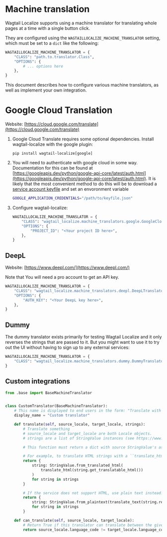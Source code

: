 # Machine translation

Wagtail Localize supports using a machine translator for translating whole pages at a time with a single button click.

They are configured using the `WAGTAILLOCALIZE_MACHINE_TRANSLATOR` setting, which must be set to a `dict` like the following:

```python
WAGTAILLOCALIZE_MACHINE_TRANSLATOR = {
    "CLASS": "path.to.translator.Class",
    "OPTIONS": {
        # ... options here
    },
}
```

This document describes how to configure various machine translators, as well as implement your own integration.

# Google Cloud Translation

Website: [https://cloud.google.com/translate](https://cloud.google.com/translate)

1. Google Cloud Translate requires some optional dependencies. Install wagtail-localize with the google plugin:

    ```
    pip install wagtail-localize[google]
    ```

2. You will need to authenticate with google cloud in some way. Documentation for this can be found at [https://googleapis.dev/python/google-api-core/latest/auth.html](https://googleapis.dev/python/google-api-core/latest/auth.html). It is likely that the most convenient method to do this will be to download a [service account keyfile](https://cloud.google.com/iam/docs/creating-managing-service-account-keys) and set an envoronment variable

    ```bash
    GOOGLE_APPLICATION_CREDENTIALS="/path/to/keyfile.json"
    ```

3. Configure wagtail-localize:

    ```python
    WAGTAILLOCALIZE_MACHINE_TRANSLATOR = {
        "CLASS": "wagtail_localize.machine_translators.google.GoogleCloudTranslator",
        "OPTIONS": {
            "PROJECT_ID": "<Your project ID here>",
        },
    }
    ```

## DeepL

Website: [https://www.deepl.com/](https://www.deepl.com/)

Note that You will need a pro account to get an API key.

```python
WAGTAILLOCALIZE_MACHINE_TRANSLATOR = {
    "CLASS": "wagtail_localize.machine_translators.deepl.DeepLTranslator",
    "OPTIONS": {
        "AUTH_KEY": "<Your DeepL key here>",
    },
}
```

## Dummy

The dummy translator exists primarily for testing Wagtail Localize and it only reverses the strings that are passed to
it. But you might want to use it to try out the UI without having to sign up to any external services:

```python
WAGTAILLOCALIZE_MACHINE_TRANSLATOR = {
    "CLASS": "wagtail_localize.machine_translators.dummy.DummyTranslator",
}
```

## Custom integrations

```python
from .base import BaseMachineTranslator


class CustomTranslator(BaseMachineTranslator):
    # This name is displayed to end users in the form: "Translate with {display_name}"
    display_name = "Custom translator"

    def translate(self, source_locale, target_locale, strings):
        # Translate something
        # source_locale and target_locale are both Locale objects.
        # strings are a list of StringValue instances (see https://www.wagtail-localize.org/ref/strings/#wagtail_localize.strings.StringValue)

        # This function must return a dict with source StringValue's as the keys and translations as the values.

        # For example, to translate HTML strings with a ``translate_html`` function, use:
        return {
            string: StringValue.from_translated_html(
                translate_html(string.get_translatable_html())
            )
            for string in strings
        }

        # If the service does not support HTML, use plain text instead:
        return {
            string: StringValue.from_plaintext(translate_text(string.render_text()))
            for string in strings
        }

    def can_translate(self, source_locale, target_locale):
        # Return True if this translator can translate between the given languages.
        return source_locale.language_code != target_locale.language_code
```

